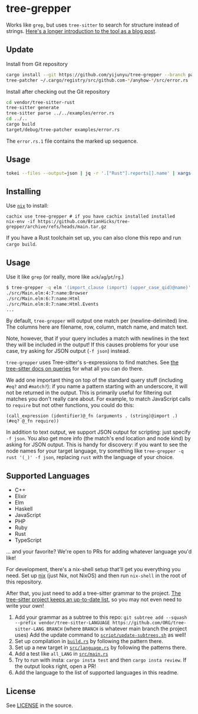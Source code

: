 # tree-grepper

Works like `grep`, but uses `tree-sitter` to search for structure instead of strings.
[Here's a longer introduction to the tool as a blog post](https://bytes.zone/posts/tree-grepper/).

## Update

Install from Git repository
```bash
cargo install --git https://github.com/yijunyu/tree-grepper --branch patcher
tree-patcher ~/.cargo/registry/src/github.com-*/anyhow-*/src/error.rs
```

Install after checking out the Git repository
```bash
cd vendor/tree-sitter-rust
tree-sitter generate
tree-sitter parse ../../examples/error.rs
cd ../..
cargo build
target/debug/tree-patcher examples/error.rs
```

The `error.rs.1` file contains the marked up sequence.

## Usage

```bash
tokei --files --output=json | jq -r '.["Rust"].reports[].name' | xargs tree-patcher
```

## Installing

Use [`nix`](https://nixos.org/download.html) to install:

```
cachix use tree-grepper # if you have cachix installed installed
nix-env -if https://github.com/BrianHicks/tree-grepper/archive/refs/heads/main.tar.gz
```

If you have a Rust toolchain set up, you can also clone this repo and run `cargo build`.

## Usage

Use it like `grep` (or really, more like `ack`/`ag`/`pt`/`rg`.)

```sh
$ tree-grepper -q elm '(import_clause (import) (upper_case_qid)@name)'
./src/Main.elm:4:7:name:Browser
./src/Main.elm:6:7:name:Html
./src/Main.elm:8:7:name:Html.Events
...
```

By default, `tree-grepper` will output one match per (newline-delimited) line.
The columns here are filename, row, column, match name, and match text.

Note, however, that if your query includes a match with newlines in the text they will be included in the output!
If this causes problems for your use case, try asking for JSON output (`-f json`) instead.

`tree-grepper` uses Tree-sitter's s-expressions to find matches.
See [the tree-sitter docs on queries](https://tree-sitter.github.io/tree-sitter/using-parsers#pattern-matching-with-queries) for what all you can do there.

We add one important thing on top of the standard query stuff (including `#eq?` and `#match?`): if you name a pattern starting with an underscore, it will not be returned in the output.
This is primarily useful for filtering out matches you don't really care about.
For example, to match JavaScript calls to `require` but not other functions, you could do this:

```
(call_expression (identifier)@_fn (arguments . (string)@import .) (#eq? @_fn require))
```

In addition to text output, we support JSON output for scripting: just  specify `-f json`.
You also get more info (the match's end location and node kind) by asking for JSON output.
This is handy for discovery: if you want to see the node names for your target language, try something like `tree-grepper -q rust '(_)' -f json`, replacing `rust` with the language of your choice.

## Supported Languages

- C++
- Elixir
- Elm
- Haskell
- JavaScript
- PHP
- Ruby
- Rust
- TypeScript

... and your favorite?
We're open to PRs for adding whatever language you'd like!

For development, there's a nix-shell setup that'll get you everything you need.
Set up [nix](https://nixos.org/download.html) (just Nix, not NixOS) and then run `nix-shell` in the root of this repository.

After that, you just need to add a tree-sitter grammar to the project.
[The tree-sitter project keeps an up-to-date list](https://tree-sitter.github.io/tree-sitter/), so you may not even need to write your own!

1. Add your grammar as a subtree to this repo: `git subtree add --squash --prefix vendor/tree-sitter-LANGUAGE https://github.com/ORG/tree-sitter-LANG BRANCH` (where `BRANCH` is whatever main branch the project uses)
   Add the update command to [`script/update-subtrees.sh`](./script/update-subtrees.sh) as well!
2. Set up compilation in [`build.rs`](./build.rs) by following the pattern there.
3. Set up a new target in [`src/language.rs`](./src/language.rs) by following the patterns there.
4. Add a test like `all_LANG` in [`src/main.rs`](./src/main.rs)
5. Try to run with insta: `cargo insta test` and then `cargo insta review`.
   If the output looks right, open a PR!
6. Add the language to the list of supported languages in this readme.

## License

See [LICENSE](./LICENSE) in the source.
